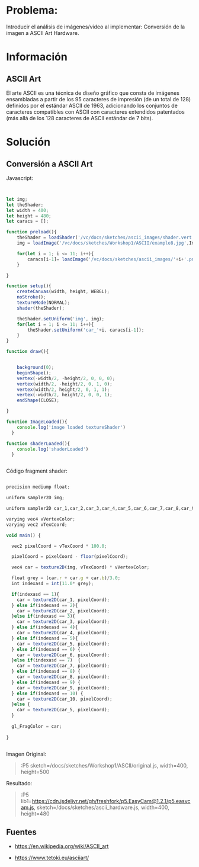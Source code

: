 # Problema:

Introducir el análisis de imágenes/video al implementar: Conversión de la imagen a ASCII Art Hardware.

# Información

## ASCII Art

El arte ASCII es una técnica de diseño gráfico que consta de imágenes ensambladas a partir de los 95 caracteres de impresión  (de un total de 128) definidos por el estándar ASCII de 1963, adicionando los conjuntos de caracteres compatibles con ASCII con caracteres extendidos patentados (más allá de los 128 caracteres de ASCII estándar de 7 bits).


# Solución

## Conversión a ASCII Art

Javascript:

``` javascript


let img;
let theShader;
let width = 400;
let height = 480;
let caracs = []; 

function preload(){
    theShader = loadShader('/vc/docs/sketches/ascii_images/shader.vert','/vc/docs/sketches/ascii_images/ascii.frag',shaderLoaded);
    img = loadImage('/vc/docs/sketches/Workshop1/ASCII/example8.jpg',ImageLoaded);

    for(let i = 1; i <= 11; i++){
        caracs[i-1]= loadImage('/vc/docs/sketches/ascii_images/'+i+'.png');
    }

}

function setup(){
    createCanvas(width, height, WEBGL); 
    noStroke();
    textureMode(NORMAL);
    shader(theShader);

    theShader.setUniform('img', img);
    for(let i = 1; i <= 11; i++){
        theShader.setUniform('car_'+i, caracs[i-1]);
    }
}

function draw(){


    background(0);
    beginShape();
    vertex(-width/2, -height/2, 0, 0, 0);
    vertex(width/2, -height/2, 0, 1, 0);
    vertex(width/2, height/2, 0, 1, 1);
    vertex(-width/2, height/2, 0, 0, 1);
    endShape(CLOSE);

}

function ImageLoaded(){
    console.log('image loaded textureShader')
  }

function shaderLoaded(){
    console.log('shaderLoaded')
  }



``` 
Código fragment shader:

``` javascript

precision mediump float;

uniform sampler2D img;

uniform sampler2D car_1,car_2,car_3,car_4,car_5,car_6,car_7,car_8,car_9,car_10,car_11;

varying vec4 vVertexColor;
varying vec2 vTexCoord;

void main() {

  vec2 pixelCoord = vTexCoord * 100.0;

  pixelCoord = pixelCoord - floor(pixelCoord); 

  vec4 car = texture2D(img, vTexCoord) * vVertexColor;

  float grey = (car.r + car.g + car.b)/3.0;
  int indexasd = int(11.0* grey);

  if(indexasd == 1){
    car = texture2D(car_1, pixelCoord);
  } else if(indexasd == 2){
    car = texture2D(car_2, pixelCoord);
  }else if(indexasd == 3){
    car = texture2D(car_3, pixelCoord);
  } else if(indexasd == 4){
    car = texture2D(car_4, pixelCoord);
  } else if(indexasd == 5){
    car = texture2D(car_5, pixelCoord);
  } else if(indexasd == 6) {
    car = texture2D(car_6, pixelCoord);
  }else if(indexasd == 7)  {
    car = texture2D(car_7, pixelCoord);
  } else if(indexasd == 8) {
    car = texture2D(car_8, pixelCoord);
  } else if(indexasd == 9) {
    car = texture2D(car_9, pixelCoord);
  } else if(indexasd == 10) {
    car = texture2D(car_10, pixelCoord);
  }else {
    car = texture2D(car_5, pixelCoord);
  }
  
  gl_FragColor = car;
  
}



``` 

Imagen Original:

> :P5 sketch=/docs/sketches/Workshop1/ASCII/original.js, width=400, height=500

Resultado:

> :P5 lib1=https://cdn.jsdelivr.net/gh/freshfork/p5.EasyCam@1.2.1/p5.easycam.js, sketch=/docs/sketches/ascii_hardware.js, width=400, height=480



## Fuentes

- https://en.wikipedia.org/wiki/ASCII_art

- https://www.tetoki.eu/asciiart/